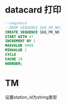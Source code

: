 # datacard 打印
```sql
--sequence
--DROP SEQUENCE SEQ_PR_NO;
CREATE SEQUENCE SEQ_PR_NO
START WITH 47
INCREMENT BY 1
MAXVALUE 9999
MINVALUE 1
CYCLE 
CACHE 20
NOORDER;
```

# TM
设置station_id为string类型